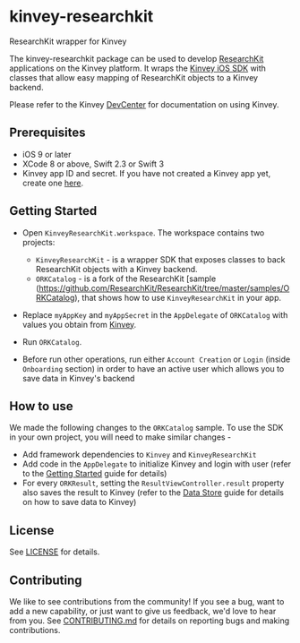 # kinvey-researchkit
ResearchKit wrapper for Kinvey

The kinvey-researchkit package can be used to develop [ResearchKit](http://researchkit.org/) applications on the Kinvey platform. It wraps the [Kinvey iOS SDK](devcenter.kinvey.com/ios-v3.0) with classes that allow easy mapping of ResearchKit objects to a Kinvey backend.

Please refer to the Kinvey [DevCenter](http://devcenter.kinvey.com/) for documentation on using Kinvey.

## Prerequisites
* iOS 9 or later
* XCode 8 or above, Swift 2.3 or Swift 3
* Kinvey app ID and secret. If you have not created a Kinvey app yet, create one [here](https://console.kinvey.com).

## Getting Started

* Open `KinveyResearchKit.workspace`. The workspace contains two projects:
    * `KinveyResearchKit` - is a wrapper SDK that exposes classes to back ResearchKit objects with a Kinvey backend.
    * `ORKCatalog` - is a fork of the ResearchKit [sample (https://github.com/ResearchKit/ResearchKit/tree/master/samples/ORKCatalog), that shows how to use `KinveyResearchKit` in your app.

* Replace `myAppKey` and `myAppSecret` in the `AppDelegate` of `ORKCatalog` with values you obtain from [Kinvey](https://console.kinvey.com).

* Run `ORKCatalog`.

* Before run other operations, run either `Account Creation` or `Login` (inside `Onboarding` section) in order to have an active user which allows you to save data in Kinvey's backend

## How to use

We made the following changes to the `ORKCatalog` sample. To use the SDK in your own project, you will need to make similar changes - 

* Add framework dependencies to `Kinvey` and `KinveyResearchKit`
* Add code in the `AppDelegate` to initialize Kinvey and login with user (refer to the [Getting Started](http://devcenter.kinvey.com/ios-v3.0/guides/getting-started) guide for details)
* For every `ORKResult`, setting the `ResultViewController.result` property also saves the result to Kinvey (refer to the [Data Store](http://devcenter.kinvey.com/ios-v3.0/guides/datastore) guide for details on how to save data to Kinvey)

## License
See [LICENSE](LICENSE) for details.

## Contributing
We like to see contributions from the community! If you see a bug, want to add a new capability, or just want to give us feedback, we'd love to hear from you.
See [CONTRIBUTING.md](CONTRIBUTING.md) for details on reporting bugs and making contributions.
